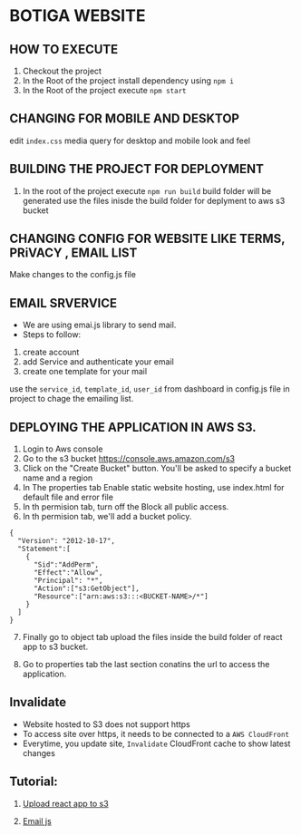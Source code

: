 # BOTIGA WEBSITE

## HOW TO EXECUTE

1. Checkout the project
2. In the Root of the project install dependency using `npm i`
3. In the Root of the project execute `npm start`

## CHANGING FOR MOBILE AND DESKTOP

edit `index.css` media query for desktop and mobile look and feel

## BUILDING THE PROJECT FOR DEPLOYMENT

1. In the root of the project execute `npm run build` build folder will be generated use the files inisde the build folder for deplyment to aws s3 bucket

## CHANGING CONFIG FOR WEBSITE LIKE TERMS, PRiVACY , EMAIL LIST

Make changes to the config.js file

## EMAIL SRVERVICE

-   We are using emai.js library to send mail.
-   Steps to follow:

1. create account
2. add Service and authenticate your email
3. create one template for your mail

use the `service_id`, `template_id`, `user_id` from dashboard in config.js file in project to chage the emailing list.

## DEPLOYING THE APPLICATION IN AWS S3.

1. Login to Aws console
2. Go to the s3 bucket https://console.aws.amazon.com/s3
3. Click on the "Create Bucket" button. You'll be asked to specify a bucket name and a region
4. In The properties tab Enable static website hosting, use index.html for default file and error file
5. In th permision tab, turn off the Block all public access.
6. In th permision tab, we'll add a bucket policy.

```
{
  "Version": "2012-10-17",
  "Statement":[
    {
      "Sid":"AddPerm",
      "Effect":"Allow",
      "Principal": "*",
      "Action":["s3:GetObject"],
      "Resource":["arn:aws:s3:::<BUCKET-NAME>/*"]
    }
  ]
}
```

7. Finally go to object tab upload the files inside the build folder of react app to s3 bucket.

8. Go to properties tab the last section conatins the url to access the application.

## Invalidate

-   Website hosted to S3 does not support https
-   To access site over https, it needs to be connected to a `AWS CloudFront`
-   Everytime, you update site, `Invalidate` CloudFront cache to show latest changes

## Tutorial:

1. [Upload react app to s3](https://www.newline.co/fullstack-react/articles/deploying-a-react-app-to-s3/)

2. [Email js](https://www.emailjs.com/)
